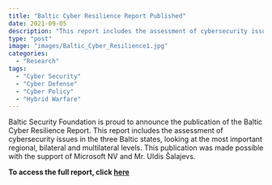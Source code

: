```yaml
---
title: "Baltic Cyber Resilience Report Published"
date: 2021-09-05
description: "This report includes the assessment of cybersecurity issues in the three Baltic states, looking at the most important regional, bilateral and multilateral levels."
type: "post"
image: "images/Baltic_Cyber_Resilience1.jpg"
categories: 
  - "Research"
tags:
  - "Cyber Security"
  - "Cyber Defense"
  - "Cyber Policy"
  - "Hybrid Warfare"
---
```


Baltic Security Foundation is proud to announce the publication of the Baltic Cyber Resilience Report. This report includes the assessment of cybersecurity issues in the three Baltic states, looking at the most important regional, bilateral and multilateral levels. This publication was made possible with the support of Microsoft NV and Mr. Uldis Šalajevs. 

**To access the full report, click [here](https://drive.google.com/file/d/1votJ_us9lguC1mxZYvl1yh7O3Ll6fqzT/view?usp=sharing)**
